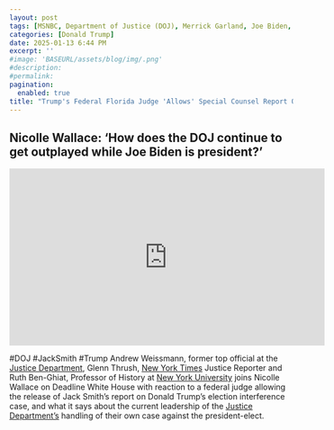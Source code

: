 ```yaml
---
layout: post
tags: [MSNBC, Department of Justice (DOJ), Merrick Garland, Joe Biden, Jack Smith, election interference, election fraud, January 6 2021 insurrection, special counsel, special report, politics]
categories: [Donald Trump]
date: 2025-01-13 6:44 PM
excerpt: ''
#image: 'BASEURL/assets/blog/img/.png'
#description:
#permalink:
pagination: 
  enabled: true
title: "Trump's Federal Florida Judge 'Allows' Special Counsel Report On Election Interference Case To Be Released. (Aileen Cannon Has No Jurisdiction)"
---
```



## Nicolle Wallace: ‘How does the DOJ continue to get outplayed while Joe Biden is president?’

<iframe width="560" height="315" src="https://www.youtube.com/embed/CZ1DjrmcZ6I?si=_15j5nKytAmddNWf" title="YouTube video player" frameborder="0" allow="accelerometer; autoplay; clipboard-write; encrypted-media; gyroscope; picture-in-picture; web-share" referrerpolicy="strict-origin-when-cross-origin" allowfullscreen></iframe>

#DOJ #JackSmith #Trump
Andrew Weissmann, former top official at the [Justice Department](https://www.justice.gov/), Glenn Thrush, [New York Times](https://www.nytimes.com/) Justice Reporter and Ruth Ben-Ghiat, Professor of History at [New York University](https:www.nyul.edu/) joins Nicolle Wallace on Deadline White House with reaction to a federal judge allowing the release of Jack Smith’s report on Donald Trump’s election interference case, and what it says about the current leadership of the [Justice Department’s](https://www.justice.gov/) handling of their own case against the president-elect.  

